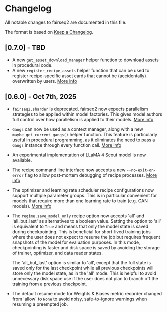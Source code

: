 # Changelog
All notable changes to fairseq2 are documented in this file.

The format is based on [Keep a Changelog](http://keepachangelog.com/en/1.0.0/).

## [0.7.0] - TBD
- A new `get_asset_download_manager` helper function to download assets in
  procedural code.
- A new `register_recipe_assets` helper function that can be used to register
  recipe-specific asset cards that cannot be (accidentally) overwritten by users.
  [More info](https://github.com/facebookresearch/fairseq2/pull/1373)

## [0.6.0] - Oct 7th, 2025
- `fairseq2.sharder` is deprecated. fairseq2 now expects parallelism strategies
  to be applied within model factories. This gives model authors full control
  over how parallelism is applied to their models. [More info](https://github.com/facebookresearch/fairseq2/pull/1349) 
- `Gangs` can now be used as a context manager, along with a new `maybe_get_current_gangs()`
  helper function. This feature is particularly useful in procedural programming,
  as it eliminates the need to pass a `Gangs` instance through every function call.
  [More info](https://facebookresearch.github.io/fairseq2/stable/concepts/gang.html#how-to-use-gangs-in-deeply-nested-functions)
- An experimental implementation of LLaMA 4 Scout model is now available.
- The recipe command line interface now accepts a new `--no-exit-on-error` flag
  to allow post-mortem debugging of recipe processes. [More info](https://github.com/facebookresearch/fairseq2/pull/1337)
- The optimizer and learning rate scheduler recipe configurations now support
  multiple parameter groups. This is in particular convenient for models that
  require more than one learning rate to train (e.g. GAN models). [More info](https://github.com/facebookresearch/fairseq2/pull/1332)
- The `regime.save_model_only` recipe option now accepts 'all' and 'all_but_last'
  as alternatives to a boolean value. Setting the option to 'all' is equivalent
  to `True` and means that only the model state is saved during checkpointing.
  This is beneficial for short-lived training jobs where the user does not
  expect to resume the job but requires frequent snapshots of the model for
  evaluation purposes. In this mode, checkpointing is faster and disk space is
  saved by avoiding the storage of trainer, optimizer, and data reader states.

  The 'all_but_last' option is similar to 'all', except that the full state is
  saved only for the last checkpoint while all previous checkpoints will store
  only the model state, as in the 'all' mode. This is helpful to avoid
  unnecessary disk space use if the user does not plan to branch off the
  training from a previous checkpoint.
- The default resume mode for Weights & Biases metric recorder changed from
  'allow' to ``None`` to avoid noisy, safe-to-ignore warnings when resuming a
  preempted job.
